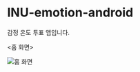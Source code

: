 # INU-emotion-android

감정 온도 투표 앱입니다.

<홈 화면>

![홈 화면](https://user-images.githubusercontent.com/35232655/107129021-c83b1400-6905-11eb-8609-497e73e63530.JPG)
